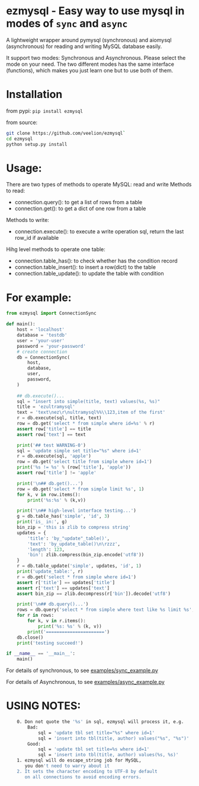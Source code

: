 # ezmysql - Easy way to use mysql in modes of `sync` and `async`

A lightweight wrapper around pymysql (synchronous) and aiomysql (asynchronous)
for reading and writing MySQL database easily.

It support two modes: Synchronous and Asynchronous. Please select the mode on
your need. The two different modes has the same interface (functions), which
makes you just learn one but to use both of them.


# Installation

from pypi: `pip install ezmysql`

from source:
``` bash
git clone https://github.com/veelion/ezmysql`
cd ezmysql
python setup.py install
```

# Usage:

There are two types of methods to operate MySQL: read and write
Methods to read:
* connection.query(): to get a list of rows from a table
* connection.get(): to get a dict of one row from a table

Methods to write:
* connection.execute(): to execute a write operation sql, return the last row_id
  if available

Hihg level methods to operate one table:
* connection.table_has(): to check whether has the condition record
* connection.table_insert(): to insert a row(dict) to the table
* connection.table_update(): to update the table with condition

# For example:

``` python
from ezmysql import ConnectionSync

def main():
    host = 'localhost'
    database = 'testdb'
    user = 'your-user'
    password = 'your-password'
    # create connection
    db = ConnectionSync(
        host,
        database,
        user,
        password,
    )
    
    ## db.execute()...
    sql = "insert into simple(title, text) values(%s, %s)"
    title = 'ezultramysql'
    text = 'text\nez\r\nultramysql%%\\123,item of the first'
    r = db.execute(sql, title, text)
    row = db.get('select * from simple where id=%s' % r)
    assert row['title'] == title
    assert row['text'] == text

    print('## test WARNING-0')
    sql = 'update simple set title="%s" where id=1'
    r = db.execute(sql, 'apple')
    row = db.get('select title from simple where id=1')
    print('%s != %s' % (row['title'], 'apple'))
    assert row['title'] != 'apple'

    print('\n## db.get()...')
    row = db.get('select * from simple limit %s', 1)
    for k, v in row.items():
        print('%s:%s' % (k,v))

    print('\n## high-level interface testing...')
    g = db.table_has('simple', 'id', 3)
    print('is_ in:', g)
    bin_zip = 'this is zlib to compress string'
    updates = {
        'title': 'by_"update"_table()',
        'text': 'by_update_table()\n\rzzz',
        'length': 123,
        'bin': zlib.compress(bin_zip.encode('utf8'))
    }
    r = db.table_update('simple', updates, 'id', 1)
    print('update_table:', r)
    r = db.get('select * from simple where id=1')
    assert r['title'] == updates['title']
    assert r['text'] == updates['text']
    assert bin_zip == zlib.decompress(r['bin']).decode('utf8')

    print('\n## db.query()...')
    rows = db.query('select * from simple where text like %s limit %s', '%item%', 10)
    for r in rows:
        for k, v in r.items():
            print('%s: %s' % (k, v))
        print('======================')
    db.close()
    print('testing succeed!')

if __name__ == '__main__':
    main()
```

For details of synchronous, to see [examples/sync_example.py](exmples/sync_example.py)

For details of Asynchronous, to see [examples/async_example.py](exmples/async_example.py)


# USING NOTES:
``` bash
    0. Don not quote the '%s' in sql, ezmysql will process it, e.g.
        Bad:
            sql = 'update tbl set title="%s" where id=1'
            sql = 'insert into tbl(title, author) values("%s", "%s")'
        Good:
            sql = 'update tbl set title=%s where id=1'
            sql = 'insert into tbl(title, author) values(%s, %s)'
    1. ezmysql will do escape_string job for MySQL,
       you don't need to warry about it
    2. It sets the character encoding to UTF-8 by default
       on all connections to avoid encoding errors.
```
